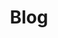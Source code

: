 ---
title: "Blog"
showPagination: true
flatten: true # flatten the list of posts recursively from sub directories

cascade:
  aliases:
    - "/p/{{ .Slug }}"
---